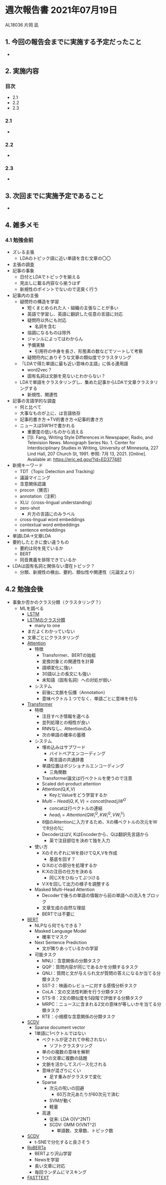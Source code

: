<!-- tex script for md -->
<script type="text/javascript" async src="https://cdnjs.cloudflare.com/ajax/libs/mathjax/2.7.7/MathJax.js?config=TeX-MML-AM_CHTML">
</script>
<script type="text/x-mathjax-config">
 MathJax.Hub.Config({
 tex2jax: {
 inlineMath: [['$', '$'] ],
 displayMath: [ ['$$','$$'], ["\\[","\\]"] ]
 }
 });
</script>

# 週次報告書 2021年07月19日
AL18036 片岡 凪

## 1. 今回の報告会までに実施する予定だったこと
- 

## 2. 実施内容

### 目次
- 2.1 
- 2.2 
- 2.3 

### 2.1 
- 

### 2.2 
- 

### 2.3 
- 

## 3. 次回までに実施予定であること
- 

## 4. 雑多メモ

### 4.1 勉強会前
- ズレる主張
    - LDAのトピック語に近い単語を含む文章の〇〇
- 主張の調査
- 記事の事象
    - 日付とLDAでトピックを揃える
    - 見出しに載る内容なら揃うはず
    - 新規性のポイントでないので泥臭く行う
- 記事内の主張
    - 疑問符の構造を学習
        - 短くまとめられた人・組織の主張なことが多い
        - 英語で学習し、英語に翻訳した任意の言語に対応
        - 疑問符以外にも対応
            - 名詞を含む
        - 協調になるものは除外
        - ジャンルによってはわからん
        - 予備実験
            - 引用符の中身を長さ、形態素の数などでソートして考察
        - 疑問符内にありそうな文章の類似度でクラスタリング
    - 「LDAで得た単語に最も近い意味の主語」に係る連用語
        - word2vec？
        - 固有名詞は文脈を見ないとわからない？
    - LDAで単語をクラスタリングし、集めた記事からLDAで文章クラスタリングする
        - 新規性、関連性
- 記事の言語学的な調査
    - 何と比べて
    - 大事なものが上に、は言語依存
    - 記事的書き方->TV的書き方->記事的書き方
    - ニュースは5W1Hで書かれる
        - 重要度の低いものから消える
        - [1]I. Fang, Writing Style Differences in Newspaper, Radio, and Television News. Monograph Series No. 1. Center for Interdisciplinary Studies in Writing, University of Minnesota, 227 Lind Hall, 207 Church St, 1991. 参照: 7月 13, 2021. [Online]. Available at: https://eric.ed.gov/?id=ED377481
- 新規キーワード
    - TDT（Topic Detection and Tracking）
    - 議論マイニング
    - 含意関係認識
    - procon（賛否）
    - annotation（注釈）
    - XLU（cross-lingual understanding）
    - zero-shot
        - 片方の言語にのみラベル
    - cross-lingual word embeddings
    - contextual word embeddings
    - sentence embeddings
- 単語LDA->文章LDA
- 要約したときに食い違うもの
    - 要約は何を見ているか
    - BERT
    - 同音異義を排除できているか
- LDAは固有名詞と関係ない潜在トピック？
    - 分類、新規性の検出、要約、類似性や関連性（元論文より）

## 4.2 勉強会後
- 事象か否かのクラス分類（クラスタリング？）
    - MLを調べる
        - [LSTM](https://qiita.com/KojiOhki/items/89cd7b69a8a6239d67ca)
        - [LSTMのクラス分類](https://qiita.com/MENDY/items/99da56f61f9af51dda15)
            - many to one
        - まだよくわかっていない
        - 文章ごとにクラスタリング
        - [Attention](https://www.youtube.com/watch?v=bPdyuIebXWM)
            - 特徴
                - Transformer、BERTの始祖
                - 変換対象との関連性を計算
                - 語順変化に強い
                - 30語以上の長文にも強い
                - 未知語（固有名詞）への対処が弱い
            - システム
                - 前後に文脈を伝播（Annotation）
                - 意味ベクトル１つでなく、単語ごとに意味を付与
        - [Transformer](https://www.youtube.com/watch?v=50XvMaWhiTY&list=PLhDAH9aTfnxL4XdCRjUCC0_flR00A6tJR&index=9)
            - 特徴
                - 注目すべき情報を選べる
                - 並列処理との相性が良い
                - RNNなし、Attentionのみ
                - 次の単語の確率の蓄積
            - システム
                - 埋め込みはサブワード
                    - バイトペアエンコーディング
                    - 両言語の共通辞書
                - 単語位置はポジショナルエンコーディング
                    - 三角関数
                - Transformer論文は行ベクトルを使うので注意
                - Scaled dot-product attention
                - Attention(Q,K,V)
                    - KeyとValueをどう学習するか
                - $Multi-Head(Q,K,V) = concat(head_i)W^O$
                    - concatは行ベクトルの連結
                    - $head_i = Attention(QW_i^Q, KW_i^Q, VW_i^V)$
                - 8個のAttentionに入力するため、Xの横ベクトルの次元をWで8分の1に
                - DecoderははV, KはEncoderから、Qは翻訳先言語から
                    - 英で注目部位を決めて独を入力
            - 使い方
                - XのそれぞれにWを掛けてQ,K,Vを作成
                    - 基底を回す？
                - Q:Xのどの部分を処理するか
                - K:Xの注目の仕方を決める
                    - 同じXをひねってぶつける
                - V:Xを回して出力の様子を調整する
            - Masked Multi-Head Attention
                - Decoderで後ろの単語の情報から前の単語への流入をブロック
                - 文章生成の自然な理屈
                - BERTでは不要に
        - [BERT](https://ledge.ai/bert/)
            - NLPなら何でもできる？
            - Masked Language Model
                - 確率でマスク
            - Next Sentence Prediction
                - 文が隣りあっているかの学習
            - 可能タスク
                - MNLI：含意関係の分類タスク
                - QQP：質問内容が同じであるかを分類するタスク
                - QNLI：質問と文が与えられ文が質問の答えになるか当てる分類タスク
                - SST-2：映画のレビューに対する感情分析タスク
                - CoLA：文の文法性判断を行う分類タスク
                - STS-B：2文の類似度を5段階で評価する分類タスク
                - MRPC：ニュースに含まれる2文の意味が等しいかを当てる分類タスク
                - RTE：小規模な含意関係の分類タスク
        - [SCDV](https://www.youtube.com/watch?v=gnnnB3gd_0U&list=PLhDAH9aTfnxL4XdCRjUCC0_flR00A6tJR&index=7)
            - Sparse document vector
            - 1単語に1ベクトルではない
                - ベクトルが足されて中和されない
                    - ソフトクラスタリング
                - 単のの複数の意味を解釈
                - 1つの文章に複数の話題
                - 文脈を活かしてスパース化される
                - 意味が混ざりにくい
                    - 足す重みがクラスタで変化
                - Sparse
                    - 次元の呪いの回避
                        - 60万次元あたりが60次元で済む
                    - SVMが動く
                    - 軽量
                - 高速
                    - 従来: LDA O(V^2NT)
                    - SCDV: GMM O(VNT^2)
                        - 単語数、文章数、トピック数
        - [SCDV](https://qiita.com/fufufukakaka/items/a7316273908a7c400868)
            - t-SNEで分化すると良さそう
        - [RoBERTa](https://data-analytics.fun/2020/05/08/understanding-roberta/)
            - BERTより沢山学習
            - Newsを学習
            - 長い文章に対応
            - 毎回ランダムにマスキング
        - [FASTTEXT]()